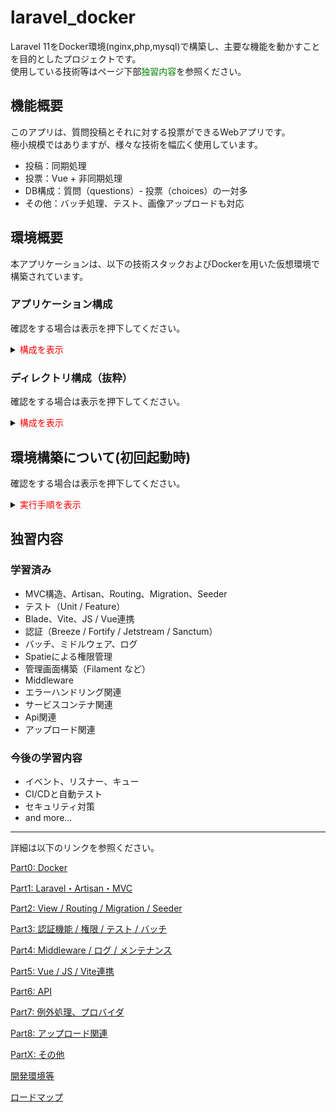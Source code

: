# laravel_docker

Laravel 11をDocker環境(nginx,php,mysql)で構築し、主要な機能を動かすことを目的としたプロジェクトです。  
使用している技術等はページ下部<font color="Green">独習内容</font>を参照ください。

## 機能概要

このアプリは、質問投稿とそれに対する投票ができるWebアプリです。  
極小規模ではありますが、様々な技術を幅広く使用しています。  
- 投稿：同期処理
- 投票：Vue + 非同期処理
- DB構成：質問（questions）- 投票（choices）の一対多
- その他：バッチ処理、テスト、画像アップロードも対応

## 環境概要

本アプリケーションは、以下の技術スタックおよびDockerを用いた仮想環境で構築されています。

### アプリケーション構成

確認をする場合は表示を押下してください。

<details>

<summary><font color="Red">構成を表示</font></summary>

| 項目        | バージョン例        | 説明 |
|-------------|---------------------|------|
| Laravel     | 11.x                | PHPフレームワーク |
| PHP         | 8.3.2.1             | Laravel実行用 |
| MySQL       | 8.0.36              | データベース |
| Nginx       | 1.24                | Webサーバー |
| Node.js     | v18.20.8            | フロントエンドビルド |
| Composer    | 2.8.9               | PHPパッケージ管理 |
| OS          | Ubuntu 25.02        | 開発ベース環境 |
| Docker      | 28.1.1              | コンテナ実行環境 |
| Docker Compose | 2.34             | コンテナオーケストレーション |

</details>

### ディレクトリ構成（抜粋）

確認をする場合は表示を押下してください。

<details>

<summary><font color="Red">構成を表示</font></summary>

.  
├── laravel_docker/  
├── ├── docker/                 # Docker関連の設定ファイル  
├── │   ├── nginx/             # Nginxの設定ファイル  
├── ├── php/                    # PHPの設定ファイル  
├── │   ├── Dockerfile         # Dockerファイル  
├── ├── laravel-project/        # Laravelアプリケーション本体  
├── │   ├── app/                # アプリケーションのコアコード  
├── │   ├── bootstrap/          # アプリケーションのブートストラップファイル  
├── │   ├── config/             # 設定ファイル  
├── │   ├── database/           # マイグレーションやシーディング  
├── │   ├── public/             # 公開ディレクトリ（ドキュメントルート）  
├── │   ├── resources/          # ビューやアセット  
├── │   ├── routes/             # ルーティング定義  
├── │   ├── storage/            # ログやキャッシュなどのストレージ  
├── │   └── tests/              # テストコード  
├── ├── docker-compose.yml      # Docker Composeの設定ファイル  
├── ├── init.sh                 # 初期セットアップスクリプト  
├── ├── package.json            # Node.jsの依存関係定義  
├── ├── package-lock.json       # Node.jsの依存関係のロックファイル  
└── └── README.md               # プロジェクトの説明ファイル  

</details>

## 環境構築について(初回起動時)

確認をする場合は表示を押下してください。

<details>

<summary><font color="Red">実行手順を表示</font></summary>


### git clone

gitの利用が可能な状態を前提

`mkdir work && cd work`  
`git clone git@github.com:git-syuu2449/laravel_docker.git`  

### コンテナの起動

#### 事前準備

設定の共通化をdockerとlaravel側でしている為、.envの配置を行う必要がある。  
*.envの配置については.envの設定項を参照*  
配置後、以下コマンドをコンソールにて実行する。  


```bash
cd laravel_docker
`./init.sh`
```

boxの立ち上げを行う

```bash
UID=1000 GID=1000 docker compose --env-file .env up -d --build
docker compose exec app bash
```

以下はコンテナ内で実施する内容

`cd /var/www/laravel-project`  
`./setup.sh`  
setup.sh内でcomposerの実行、migrateを実行する。  

`npm run dev`  
viteの起動を行う  
css,js等をpublicに配置していない為必要となる。

[サイトURL：http://localhost:8000/](http://localhost:8000/)  
[開発用サイトURL一覧：http://localhost:8000/dev/routes](http://localhost:8000/dev/routes)  
[phpMyAdmin:http://localhost:8080/](http://localhost:8080/)

### .envの設定

以下の.envをcloneしたディレクトリの直下に作成する。  

```bash
cd laravel_docker
vi .env
```

<details>

<summary><font color="Red">.env例</font></summary>

```
# --- Laravel UID/GID ---
UID=1000
GID=1000

# --- MySQL ---
MYSQL_ROOT_PASSWORD=password
MYSQL_DATABASE=laravel_db

# --- phpMyAdmin ---
PMA_USER=root
PMA_PASSWORD=password

# --- PORT設定 ---
APP_PORT=8000
MYSQL_PORT=3306
PMA_PORT=8080

```

</details>

</details>


## 独習内容

### 学習済み

- MVC構造、Artisan、Routing、Migration、Seeder
- テスト（Unit / Feature）
- Blade、Vite、JS / Vue連携
- 認証（Breeze / Fortify / Jetstream / Sanctum）
- バッチ、ミドルウェア、ログ
- Spatieによる権限管理
- 管理画面構築（Filament など）
- Middleware
- エラーハンドリング関連
- サービスコンテナ関連
- Api関連
- アップロード関連

### 今後の学習内容

- イベント、リスナー、キュー
- CI/CDと自動テスト
- セキュリティ対策
- and more...

---

詳細は以下のリンクを参照ください。

[Part0: Docker](docs/part0_docker.md)

[Part1: Laravel・Artisan・MVC](docs/part1_app_overview.md)

[Part2: View / Routing / Migration / Seeder](docs/part2_view_routing_db.md)

[Part3: 認証機能 / 権限 / テスト / バッチ](docs/part3_auth_permission_test_batch.md)

[Part4: Middleware / ログ / メンテナンス](docs/part4_middleware_logs_maintenance.md)

[Part5: Vue / JS / Vite連携](docs/part5_vue_js_vite.md)

[Part6: API](docs/part6_api.md)

[Part7: 例外処理、プロバイダ](docs/part7_exeption.md)

[Part8: アップロード関連](docs/part8_upload.md)

[PartX: その他](docs/part_x_other.md)

[開発環境等](docs/開発環境.md)

[ロードマップ](docs/ロードマップ.md)

